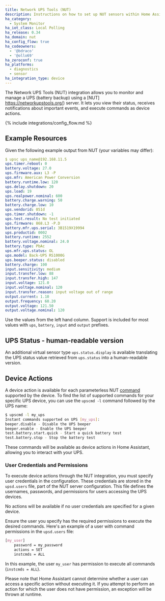 ```yaml
---
title: Network UPS Tools (NUT)
description: Instructions on how to set up NUT sensors within Home Assistant.
ha_category:
  - System Monitor
ha_iot_class: Local Polling
ha_release: 0.34
ha_domain: nut
ha_config_flow: true
ha_codeowners:
  - '@bdraco'
  - '@ollo69'
ha_zeroconf: true
ha_platforms:
  - diagnostics
  - sensor
ha_integration_type: device
---
```


The Network UPS Tools (NUT) integration allows you to monitor and manage a UPS (battery backup) using a [NUT] https://networkupstools.org/) server. It lets you view their status, receives notifications about important events, and execute commands as device actions.

{% include integrations/config_flow.md %}

## Example Resources

Given the following example output from NUT (your variables may differ):

```yaml
$ upsc ups_name@192.168.11.5
ups.timer.reboot: 0
battery.voltage: 27.0
ups.firmware.aux: L3 -P
ups.mfr: American Power Conversion
battery.runtime.low: 120
ups.delay.shutdown: 20
ups.load: 19
ups.realpower.nominal: 600
battery.charge.warning: 50
battery.charge.low: 10
ups.vendorid: 051d
ups.timer.shutdown: -1
ups.test.result: No test initiated
ups.firmware: 868.L3 -P.D
battery.mfr.ups.serial: 3B1519X19994
ups.productid: 0002
battery.runtime: 2552
battery.voltage.nominal: 24.0
battery.type: PbAc
ups.mfr.ups.status: OL
ups.model: Back-UPS RS1000G
ups.beeper.status: disabled
battery.charge: 100
input.sensitivity: medium
input.transfer.low: 88
input.transfer.high: 147
input.voltage: 121.0
input.voltage.nominal: 120
input.transfer.reason: input voltage out of range
output.current: 1.10
output.frequency: 60.20
output.voltage: 121.50
output.voltage.nominal: 120
```

Use the values from the left hand column. Support is included for most
values with `ups`, `battery`, `input` and `output` prefixes.

## UPS Status - human-readable version

An additional virtual sensor type `ups.status.display` is available
translating the UPS status value retrieved from `ups.status` into a
human-readable version.

## Device Actions

A device action is available for each parameterless NUT [command](https://networkupstools.org/docs/user-manual.chunked/apcs03.html) supported by the device. To find the list of supported commands for 
your specific UPS device, you can use the `upscmd -l` command followed by the UPS name:

```bash
$ upscmd -l my_ups
Instant commands supported on UPS [my_ups]:
beeper.disable - Disable the UPS beeper
beeper.enable - Enable the UPS beeper
test.battery.start.quick - Start a quick battery test
test.battery.stop - Stop the battery test
```

These commands will be available as device actions in Home Assistant, allowing you to interact with your UPS.

### User Credentials and Permissions

To execute device actions through the NUT integration, you must specify user credentials in the configuration. These credentials are stored in the `upsd.users` file, part of the NUT server configuration. This file defines the usernames, passwords, and permissions for users accessing the UPS devices.

No actions will be available if no user credentials are specified for a given device.

Ensure the user you specify has the required permissions to execute the desired commands. Here's an example of a user with command permissions in the `upsd.users` file:

```css
[my_user]
    password = my_password
    actions = SET
    instcmds = ALL
```

In this example, the user `my_user` has permission to execute all commands (`instcmds = ALL`).

Please note that Home Assistant cannot determine whether a user can access a specific action without executing it. If you attempt to perform an action for which the user does not have permission, an exception will be thrown at runtime.
